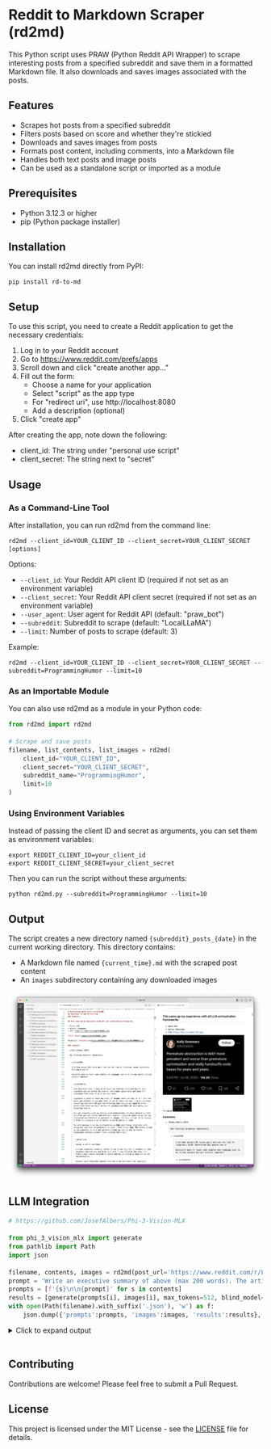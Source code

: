 # Reddit to Markdown Scraper (rd2md)

This Python script uses PRAW (Python Reddit API Wrapper) to scrape interesting posts from a specified subreddit and save them in a formatted Markdown file. It also downloads and saves images associated with the posts.

## Features

- Scrapes hot posts from a specified subreddit
- Filters posts based on score and whether they're stickied
- Downloads and saves images from posts
- Formats post content, including comments, into a Markdown file
- Handles both text posts and image posts
- Can be used as a standalone script or imported as a module

## Prerequisites

- Python 3.12.3 or higher
- pip (Python package installer)

## Installation

You can install rd2md directly from PyPI:

```
pip install rd-to-md
```

## Setup

To use this script, you need to create a Reddit application to get the necessary credentials:

1. Log in to your Reddit account
2. Go to https://www.reddit.com/prefs/apps
3. Scroll down and click "create another app..."
4. Fill out the form:
   - Choose a name for your application
   - Select "script" as the app type
   - For "redirect uri", use http://localhost:8080
   - Add a description (optional)
5. Click "create app"

After creating the app, note down the following:
- client_id: The string under "personal use script"
- client_secret: The string next to "secret"

## Usage

### As a Command-Line Tool

After installation, you can run rd2md from the command line:

```
rd2md --client_id=YOUR_CLIENT_ID --client_secret=YOUR_CLIENT_SECRET [options]
```

Options:
- `--client_id`: Your Reddit API client ID (required if not set as an environment variable)
- `--client_secret`: Your Reddit API client secret (required if not set as an environment variable)
- `--user_agent`: User agent for Reddit API (default: "praw_bot")
- `--subreddit`: Subreddit to scrape (default: "LocalLLaMA")
- `--limit`: Number of posts to scrape (default: 3)

Example:
```
rd2md --client_id=YOUR_CLIENT_ID --client_secret=YOUR_CLIENT_SECRET --subreddit=ProgrammingHumor --limit=10
```

### As an Importable Module

You can also use rd2md as a module in your Python code:

```python
from rd2md import rd2md

# Scrape and save posts
filename, list_contents, list_images = rd2md(
    client_id="YOUR_CLIENT_ID",
    client_secret="YOUR_CLIENT_SECRET",
    subreddit_name="ProgrammingHumor",
    limit=10
)
```

### Using Environment Variables

Instead of passing the client ID and secret as arguments, you can set them as environment variables:

```
export REDDIT_CLIENT_ID=your_client_id
export REDDIT_CLIENT_SECRET=your_client_secret
```

Then you can run the script without these arguments:

```
python rd2md.py --subreddit=ProgrammingHumor --limit=10
```

## Output

The script creates a new directory named `{subreddit}_posts_{date}` in the current working directory. This directory contains:

- A Markdown file named `{current_time}.md` with the scraped post content
- An `images` subdirectory containing any downloaded images

![Alt text](https://raw.githubusercontent.com/JosefAlbers/rd2md/main/assets/example_output.png)

## LLM Integration

```python
# https://github.com/JosefAlbers/Phi-3-Vision-MLX

from phi_3_vision_mlx import generate
from pathlib import Path
import json

filename, contents, images = rd2md(post_url='https://www.reddit.com/r/LocalLLaMA/comments/1e7pdig/this_sums_up_my_experience_with_all_llm/')
prompt = 'Write an executive summary of above (max 200 words). The article should capture the diverse range of opinions and key points discussed in the thread, presenting a balanced view of the topic without quoting specific users or comments directly. Focus on organizing the information cohesively, highlighting major arguments, counterarguments, and any emerging consensus or unresolved issues within the community.'
prompts = [f'{s}\n\n{prompt}' for s in contents]
results = [generate(prompts[i], images[i], max_tokens=512, blind_model=False, quantize_model=False, verbose=False) for i in range(len(prompts))]
with open(Path(filename).with_suffix('.json'), 'w') as f:
    json.dump({'prompts':prompts, 'images':images, 'results':results}, f, indent=4)
```

<details><summary>Click to expand output</summary><pre>
The discussion revolves around the use of LLM (Language Learning Models) in software development, particularly focusing on the abstraction provided by Langchain. Opinions are divided, with some advocating for the convenience and ease of use Langchain offers, while others criticize it for being overly complex and hindering customization and understanding. The thread suggests that while Langchain may simplify certain tasks, it can also lead to a lack of control and flexibility, potentially resulting in technical debt. There is a consensus that understanding the underlying mechanisms is crucial, and that abstractions should be used judiciously to avoid over-complication. The thread also touches on the broader topic of software development practices, emphasizing the importance of clear, maintainable code and the potential pitfalls of over-reliance on abstractions. The community appears to be grappling with the balance between leveraging existing tools and maintaining the ability to adapt and innovate independently.<|end|>
</pre></details><br>

## Contributing

Contributions are welcome! Please feel free to submit a Pull Request.

## License

This project is licensed under the MIT License - see the [LICENSE](LICENSE) file for details.
